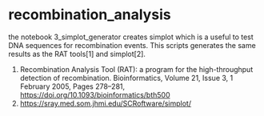 # recombination_analysis

the notebook 3_simplot_generator creates simplot which is a useful to test DNA sequences for recombination events. This scripts generates the same results as the RAT tools[1] and simplot[2].  


1. Recombination Analysis Tool (RAT): a program for the high-throughput detection of recombination. Bioinformatics, Volume 21, Issue 3, 1 February 2005, Pages 278–281, https://doi.org/10.1093/bioinformatics/bth500
2. https://sray.med.som.jhmi.edu/SCRoftware/simplot/ 
